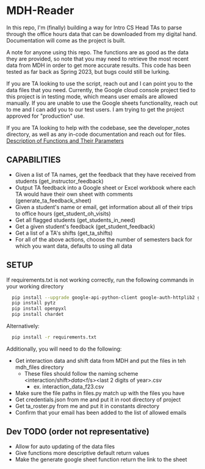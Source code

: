 # MDH-Reader

In this repo, I'm (finally) building a way for Intro CS Head TAs to parse through the office hours data that can be downloaded from my digital hand. Documentation will come as the project is built.

A note for anyone using this repo. The functions are as good as the data they are provided, so note that you may need to retrieve the most recent data from MDH in order to get more accurate results. This code has been tested as far back as Spring 2023, but bugs could still be lurking. 

If you are TA looking to use the script, reach out and I can point you to the data files that you need. Currently, the Google cloud console project tied to this project is in testing mode, 
which means user emails are allowed manually. If you are unable to use the Google sheets functionality, reach out to me and I  can add you to our test users. I am trying to get the project 
approved for "production" use.

If you are TA looking to help with the codebase, see the developer_notes directory, as well as any in-code documentation and reach out for files.
[Description of Functions and Their Parameters](notes/functions.md)

## CAPABILITIES

- Given a list of TA names, get the feedback that they have received from students (get_instructor_feedback)
- Output TA feedback into a Google sheet or Excel workbook where each TA would have their own sheet with comments (generate_ta_feedback_sheet)
- Given a student's name or email, get information about all of their trips to office hours (get_student_oh_visits)
- Get all flagged students (get_students_in_need)
- Get a given student's feedback (get_student_feedback)
- Get a list of a TA's shifts (get_ta_shifts)
- For all of the above actions, choose the number of semesters back for which you want data, defaults to using all data

## SETUP

If requirements.txt is not working correctly, run the following commands in your working directory
```bash
  pip install --upgrade google-api-python-client google-auth-httplib2 google-auth-oauthlib
  pip install pytz
  pip install openpyxl
  pip install chardet
```

Alternatively:
```bash
  pip install -r requirements.txt
```

Additionally, you will need to do the following:
- Get interaction data and shift data from MDH and put the files in teh mdh_files directory
  - These files should follow the naming scheme <interaction/shift>_data_<f/s><last 2 digits of year>.csv
    - ex. interaction_data_f23.csv
- Make sure the file paths in files.py match up with the files you have
- Get credentials.json from me and put it in root directory of project 
- Get ta_roster.py from me and put it in constants directory
- Confirm that your email has been added to the list of allowed emails 

## Dev TODO (order not representative)

- Allow for auto updating of the data files
- Give functions more descriptive default return values
- Make the generate google sheet function return the link to the sheet